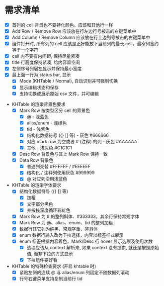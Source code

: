 # 需求清单

- [x] 首列的 cell 背景也不要特化颜色，应该和其他行一样
- [x] Add Row / Remove Row 应该放在行左边行号被击的右键菜单中
- [x] Add Column / Remove Column 应该放在行上边列号被击的右键菜单中
- [x] 组件打开时, 所有列的 cell 应该是正好能放下当前列的最长 cell，最窄列宽约等于一个字符
- [x] cell 内不要有内间距, 保持尽量紧凑
- [x] title 行高度保持紧凑, 给内容留空间
- [x] 左侧序号列居左显示并保持最小宽度
- [x] 最上面一行为 status bar, 显示
  - [x] Mode (KHTable / Normal), 自动识别并可强制切换
  - [x] 显示编辑状态和保存
  - [x] 支持切换成展示原始 csv 文件，并可编辑

- KHTable 的渲染背景色要求
  - [x] Mark Row 按类型区分 cell 的背景色
    - [x] @ - 浅蓝色
    - [x] alias/enum - 浅绿色
    - [x] tid - 浅紫色
    - [x] 结构化数据符号 ({} [] 等) - 灰色 #666666
    - [x] 对应 mark row 为空或者 # (注释) 的列 - 灰色 #AAAAAA
    - [x] 其他 - 浅灰色 #C1C1C1
  - [x] Desc Row 背景色与其上 Mark Row 保持一致
  - [x] Data Row 背景色
    - [x] 普通列交替 #FFFFFF / #EEEEEF
    - [x] 结构化 / 注释列使用灰色 #999999
    - [x] @ 对应列沿用浅蓝色

- KHTable 的渲染字体要求
  - [x] 结构化数据符号 ({} [] 等) 
    - [x] 加粗
    - [x] 文字部分黑色
    - [x] 并按栈深度循环彩虹色
  - [x] Mark Row 为 # 的整列斜体、#333333，其余行保持常规字体
  - [x] Mark Row 为 @、alias、enum、tid 的整列加粗
  - [x] 数据行其它列为纯黑、常规字重、非斜体
  - [x] enum 数据行输入改为下拉选择，内容以标签样式展示
  - [x] enum 标签根据内容着色，Mark/Desc 行 hover 显示选项及使用次数
    - [x] 选项应该从 context 解析来, 如果 context 没有提供, 就还是按照原始值, 而非下拉的方式显示
    - [x] 下拉组件要好看

- KHTable 的特殊检查要求 (开启 khtable 时)
  - [x] 紧贴左侧的连续 @ 与 alias/enum 列固定不随数据列滚动
  - [x] 行号右键菜单支持复制当前行 tid
